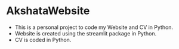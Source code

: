 # AkshataWebsite 
- This is a personal project to code my Website and CV in Python.
- Website is created using the streamlit package in Python.
- CV is coded in Python.
